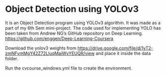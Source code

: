 # Object Detection using YOLOv3
It is an Object Detection program using YOLOv3 algorithm. It was made as a part of my 6th Sem mini-project.
The code used for implementing YOLO has been taken from Andrew NG’s GitHub repository on Deep Learning.
https://github.com/enggen/Deep-Learning-Coursera

Download the yolov3 weights from https://drive.google.com/file/d/1yT2-zmNFymMgY42Z72LIuqMaiWvYEUQR/view and place it inside the data folder.

Run the cvcourse_windows.yml file to create the environment.
 
